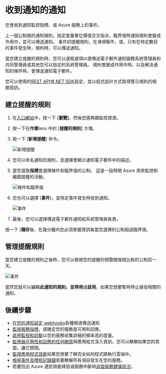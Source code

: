 <properties
    pageTitle="收到警示通知 Azure 服務 |Microsoft Azure"
    description="通知規則條件符合時收到通知。"
    authors="rboucher"
    manager="carolz"
    editor=""
    services="monitoring-and-diagnostics"
    documentationCenter="monitoring-and-diagnostics"/>

<tags
    ms.service="monitoring-and-diagnostics"
    ms.workload="na"
    ms.tgt_pltfrm="na"
    ms.devlang="na"
    ms.topic="article"
    ms.date="09/08/2015"
    ms.author="robb"/>

# <a name="receive-alert-notifications"></a>收到通知的通知

您會收到通知監控指標，或 Azure 服務上的事件。

上一個公制值的通知規則，指定度量單位價值交叉指派，臨界值時通知規則會變成作用中，並可以傳送通知。 事件的提醒規則，在*每個*事件，或，只有在特定數目的事件發生時，規則時，可以傳送通知。

當您建立提醒的規則時，您可以選取選項以便傳送電子郵件通知服務系統管理員和共同管理員或其他您可以指定的系統管理員。 規則會變成作用中時，以及解決通知的條件時，會傳送通知電子郵件。

您可以使用的[REST API](https://msdn.microsoft.com/library/azure/dn931945.aspx)或[.NET SDK](https://www.nuget.org/packages/Microsoft.Azure.Insights/)設定，並以程式設計方式取得警示規則的相關資訊。

## <a name="create-an-alert-rule"></a>建立提醒的規則

1. 在[入口網站](https://portal.azure.com/)中，按一下 [**瀏覽]**，然後您感興趣監控資源。

2. 按一下在**作業**lens 中的 [**提醒的規則**] 方塊。

3. 按一下 [**新增提醒**] 命令。

    ![新增提醒](./media/insights-receive-alert-notifications/Insights_AddAlert.png)

4. 您可以命名通知的規則，並選擇會顯示通知電子郵件中的描述。

5. 當您選取**指標**會選擇條件和臨界值的公制。 這是一段時間 Azure 用來監控和繪圖提醒的活動。

    ![條件和臨界值](./media/insights-receive-alert-notifications/Insights_ConditionAndThreshold.png)

6. 您也可以選擇 [**事件**]，並特定事件發生時收到通知。

    ![事件](./media/insights-receive-alert-notifications/Insights_Events.png)

7. 最後，您可以選擇傳送電子郵件通知給系統管理員負責。

按一下 [**儲存**後，在幾分鐘內您必須掌握資訊每當您選擇的公制超過臨界值。

## <a name="managing-your-alert-rules"></a>管理提醒規則

當您建立提醒的規則之後時，您可以檢視您的提醒的預覽閥值相比較的公制前一天。

![事件](./media/insights-receive-alert-notifications/Insights_EditAlert.png)


當然您就可以編輯**此通知的規則，並停用**或**啟用**，如果您想要暫時停止接收相關的通知。

## <a name="next-steps"></a>後續步驟

* [在您的通知設定 webhooks](insights-webhooks-alerts.md)各種頻道傳送通知
* [監視服務指標](insights-how-to-customize-monitoring.md)，請確定您的服務是可用和回應。
* [啟用監控和診斷](insights-how-to-use-diagnostics.md)以您的服務收集詳細的頻率高的度量。
* [監視器可用性和回應的任何網頁](../application-insights/app-insights-monitor-web-app-availability.md)與應用程式深入資訊，您可以瞭解如果您的頁面，讓已關閉。
* [監視應用程式效能](../application-insights/app-insights-azure-web-apps.md)如果您想要了解完全如何程式碼執行雲端中。
* [檢視事件及稽核記錄檔](insights-debugging-with-events.md)若要瞭解所有項目發生在您的服務。
* 若要找出 Azure 遇到效能降低或服務中斷時[追蹤服務健康狀況](insights-service-health.md)。
